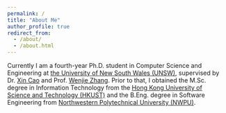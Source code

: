 ```yaml
---
permalink: /
title: "About Me"
author_profile: true
redirect_from: 
  - /about/
  - /about.html
---
```


Currently I am a fourth-year Ph.D. student in Computer Science and Engineering at [the University of New South Wales (UNSW)](https://www.unsw.edu.au/), supervised by Dr. [Xin Cao](https://xincao-unsw.github.io/) and Prof. [Wenjie Zhang](https://www.cse.unsw.edu.au/~zhangw/). Prior to that, I obtained the M.Sc. degree in Information Technology from the [Hong Kong University of Science and Technology (HKUST)](https://hkust.edu.hk/) and the B.Eng. degree in Software Engineering from [Northwestern Polytechnical University (NWPU)](https://en.nwpu.edu.cn/).
